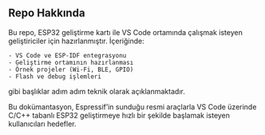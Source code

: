 ## Repo Hakkında

Bu repo, ESP32 geliştirme kartı ile VS Code ortamında çalışmak isteyen geliştiriciler için hazırlanmıştır. İçeriğinde:

    - VS Code ve ESP-IDF entegrasyonu
    - Geliştirme ortamının hazırlanması
    - Örnek projeler (Wi-Fi, BLE, GPIO)
    - Flash ve debug işlemleri

gibi başlıklar adım adım teknik olarak açıklanmaktadır.

Bu dokümantasyon, Espressif’in sunduğu resmi araçlarla VS Code üzerinde C/C++ tabanlı ESP32 geliştirmeye hızlı bir şekilde başlamak isteyen kullanıcıları hedefler.
